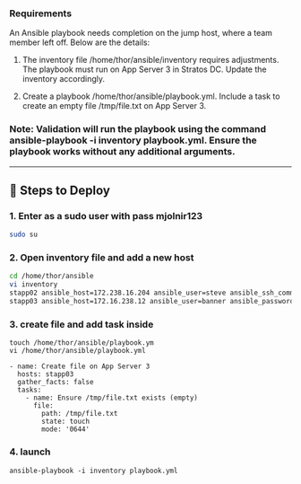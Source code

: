 ### Requirements

An Ansible playbook needs completion on the jump host, where a team member left off. Below are the details:


1. The inventory file /home/thor/ansible/inventory requires adjustments. The playbook must run on App Server 3 in Stratos DC. Update the inventory accordingly.

2. Create a playbook /home/thor/ansible/playbook.yml. Include a task to create an empty file /tmp/file.txt on App Server 3.


### Note: Validation will run the playbook using the command ansible-playbook -i inventory playbook.yml. Ensure the playbook works without any additional arguments.

---

## 🚀 Steps to Deploy


### 1. Enter as a sudo user with pass mjolnir123
```bash
sudo su
```

### 2. Open inventory file and add a new host 
```bash
cd /home/thor/ansible
vi inventory
stapp02 ansible_host=172.238.16.204 ansible_user=steve ansible_ssh_common_args='-o StrictHostKeyChecking=no'
stapp03 ansible_host=172.16.238.12 ansible_user=banner ansible_password=BigGr33n ansible_ssh_common_args='-o StrictHostKeyChecking=no'

```


### 3. create file and add task inside
```shell
touch /home/thor/ansible/playbook.ym
vi /home/thor/ansible/playbook.yml

- name: Create file on App Server 3
  hosts: stapp03
  gather_facts: false
  tasks:
    - name: Ensure /tmp/file.txt exists (empty)
      file:
        path: /tmp/file.txt
        state: touch
        mode: '0644'
```

### 4. launch
```shell
ansible-playbook -i inventory playbook.yml
```